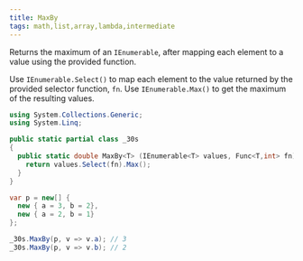 ```yaml
---
title: MaxBy
tags: math,list,array,lambda,intermediate
---
```


Returns the maximum of an `IEnumerable`, after mapping each element to a value using the provided function.

Use `IEnumerable.Select()` to map each element to the value returned by the provided selector function, `fn`.
Use `IEnumerable.Max()` to get the maximum of the resulting values.

```csharp
using System.Collections.Generic;
using System.Linq;

public static partial class _30s
{
  public static double MaxBy<T> (IEnumerable<T> values, Func<T,int> fn) {
    return values.Select(fn).Max();
  }
}
```

```csharp
var p = new[] {
  new { a = 3, b = 2},
  new { a = 2, b = 1}
};

_30s.MaxBy(p, v => v.a); // 3
_30s.MaxBy(p, v => v.b); // 2
```
